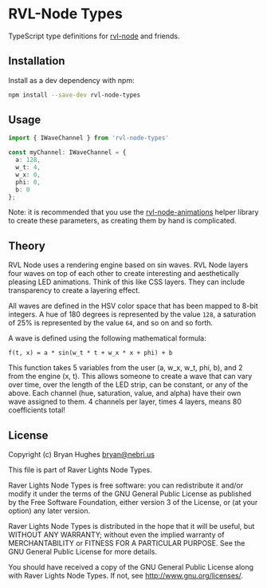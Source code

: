 # RVL-Node Types

TypeScript type definitions for [rvl-node](https://github.com/nebrius/rvl-node) and friends.

## Installation

Install as a dev dependency with npm:

```bash
npm install --save-dev rvl-node-types
```

## Usage

```TypeScript
import { IWaveChannel } from 'rvl-node-types'

const myChannel: IWaveChannel = {
  a: 128,
  w_t: 4,
  w_x: 0,
  phi: 0,
  b: 0
};
```

Note: it is recommended that you use the [rvl-node-animations](https://github.com/nebrius/rvl-node-animations) helper library to create these parameters, as creating them by hand is complicated.

## Theory

RVL Node uses a rendering engine based on sin waves. RVL Node layers four waves on top of each other to create interesting and aesthetically pleasing LED animations. Think of this like CSS layers. They can include transparency to create a layering effect.

All waves are defined in the HSV color space that has been mapped to 8-bit integers. A hue of 180 degrees is represented by the value `128`, a saturation of 25% is represented by the value `64`, and so on and so forth.

A wave is defined using the following mathematical formula:

```
f(t, x) = a * sin(w_t * t + w_x * x + phi) + b
```

This function takes 5 variables from the user (a, w_x, w_t, phi, b), and 2 from the engine (x, t). This allows someone to create a wave that can vary over time, over the length of the LED strip, can be constant, or any of the above. Each channel (hue, saturation, value, and alpha) have their own wave assigned to them. 4 channels per layer, times 4 layers, means 80 coefficients total!

## License

Copyright (c) Bryan Hughes <bryan@nebri.us>

This file is part of Raver Lights Node Types.

Raver Lights Node Types is free software: you can redistribute it and/or modify
it under the terms of the GNU General Public License as published by
the Free Software Foundation, either version 3 of the License, or
(at your option) any later version.

Raver Lights Node Types is distributed in the hope that it will be useful,
but WITHOUT ANY WARRANTY; without even the implied warranty of
MERCHANTABILITY or FITNESS FOR A PARTICULAR PURPOSE.  See the
GNU General Public License for more details.

You should have received a copy of the GNU General Public License
along with Raver Lights Node Types.  If not, see <http://www.gnu.org/licenses/>.
